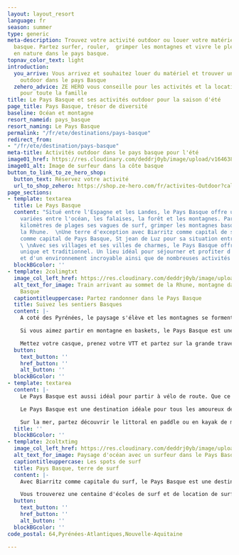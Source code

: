```yaml
---
layout: layout_resort
language: fr
season: summer
type: generic
meta-description: Trouvez votre activité outdoor ou louer votre matériel dans le pays
  basque. Partez surfer, rouler,  grimper les montagnes et vivre le plein de sensation
  en nature dans le pays basque.
topnav_color_text: light
introduction:
  you_arrive: Vous arrivez et souhaitez louer du matériel et trouver une activité
    outdoor dans le pays Basque
  zehero_advice: ZE HERO vous conseille pour les activités et la location des équipements
    pour toute la famille
title: Le Pays Basque et ses activités outdoor pour la saison d'été
page_title: Pays Basque, trésor de diversité
baseline: Océan et montagne
resort_nameid: pays_basque
resort_naming: Le Pays Basque
permalink: "/fr/ete/destinations/pays-basque"
redirect_from:
- "/fr/ete/destination/pays-basque"
meta-title: Activités outdoor dans le pays basque pour l'été
image01_href: https://res.cloudinary.com/deddrj0yb/image/upload/v1646386724/sebastian-mittermeier-zGJKL5Utq_w-unsplash_qldksv.jpg
image01_alt: Image de surfeur dans la côte basque
button_to_link_to_ze_hero_shop:
  button_text: Réservez votre activité
  url_to_shop_zehero: https://shop.ze-hero.com/fr/activites-Outdoor?calessonstype=all&catypegenderlistsummer=all&calessonsactivitytype=Surf&start-date=
page_sections:
- template: textarea
  title: Le Pays Basque
  content: "Situé entre l'Espagne et les Landes, le Pays Basque offre une nature incroyablement
    variées entre l'océan, les falaises, la forêt et les montagnes. Partez sur les
    kilomètres de plages ses vagues de surf, grimper les montagnes basques tel que
    la Rhune.  \nUne terre d'exception avec Biarritz comme capital de surf, Bayonne
    comme capital de Pays Basque, St jean de Luz pour sa situation entre mer et montagne.
    \ \nAvec ses villages et ses villes de charmes, le Pays Basque offre un caractère
    unique et traditionnel. Un lieu idéal pour séjourner et profiter d'une nature
    et d'un environnement incroyable ainsi que de nombreuses activités outdoor."
  blockBGcolor: ''
- template: 2colimgtxt
  image_col_left_href: https://res.cloudinary.com/deddrj0yb/image/upload/v1646386756/skon-communication-rqwSdMJ8J-4-unsplash_gzsqhn.jpg
  alt_text_for_image: Train arrivant au sommet de la Rhune, montagne dans le Pays
    Basque
  captiontitleuppercase: Partez randonner dans le Pays Basque
  title: Suivez les sentiers Basques
  content: |-
    A coté des Pyrénées, le paysage s'élève et les montagnes se forment. Le Pays Basque c'est une terre pour randonner et découvrir des sommets. Que ce soit en famille, entre amis, en couple ou seul, vous trouverez des randonnées pour tout le monde. Partez au sommet de la Rhune, sommet mythique du Pays Basque, rencontrez les chevaux sauvages, empruntez également son petit train. Partez sur les sentiers des sommets comme le Mondarrain, les crêtes d'Iparla. Plus dans les terres et à la chaîne montagneuse des Pyrénées, vous trouverez d'innombrables sentiers de randonnée. Que ce soit en courant, en pratiquant le trail ou en randonnant, votre terrain de jeu et de découverte sera immense. Vous découvrirez des montagnes au vert éclatant pour des immersions dans des paysages uniques.

    Si vous aimez partir en montagne en baskets, le Pays Basque est une terre parfaite pour tous les amoureux de trail.

    Mettez votre casque, prenez votre VTT et partez sur la grande traversée VTT du Pays Basque. Un itinéraire sportif à travers les montagnes, pour une arrivée à Hendaye. Louer votre VTT et même votre VTT électrique et partez explorer les différents sentiers. Grimpez, roulez, descendez et profiter d'un cadre incroyable pour pratiquer le VTT.
  button:
    text_button: ''
    href_button: ''
    alt_button: ''
  blockBGcolor: ''
- template: textarea
  content: |-
    Le Pays Basque est aussi idéal pour partir à vélo de route. Que ce soit pour grimper les cols basques, découvrir les routes et les paysages à vélo tourisme, le bonheur des cyclistes sera comblé. Vous trouverez des séjours de plusieurs jours, avec des itinéraires à travers les montagnes ou vers St Jacques de Compostelle. Mais également des circuits à la journée pour tous les niveaux. Vous pourrez facilement louer votre matériel avec les nombreux magasins de location de vélo dans le Pays Basque.

    Le Pays Basque est une destination idéale pour tous les amoureux des activités des eaux vives. Vous trouverez de nombreux canyonings tels que Soussoueou, Ourdaïby, Oilloki dans la Haute Soule. Partez en groupe, passer un moment d'aventure en rafting sur la Nive ou en hydrospeed et canoë raft.

    Sur la mer, partez découvrir le littoral en paddle ou en kayak de mer. Découvrez les côtes basques du côté d'Abbadia et de Loïa pour des paysages sublimes. Testez-vous également à la pirogue hawaïenne à St Jean de Luz.
  title: ''
  blockBGcolor: ''
- template: 2coltxtimg
  image_col_left_href: https://res.cloudinary.com/deddrj0yb/image/upload/v1646386778/les-argonautes-vaM_-VPadBU-unsplash_zchmfx.jpg
  alt_text_for_image: Paysage d'océan avec un surfeur dans le Pays Basque
  captiontitleuppercase: Les spots de surf
  title: Pays Basque, terre de surf
  content: |-
    Avec Biarritz comme capitale du surf, le Pays Basque est une destination très prisée pour la pratique du surf. Tout comme les Landes, le surf est une activité très répandue et on y trouve de nombreux spots parfaits pour apprendre et même se perfectionner dans la pratique. Très réputés pour sa culture de surf, les spots incontournables y sont nombreux. La plage des Anglet est très réputée et permet au tant aux écoles de surf de venir comme aux confirmés de profiter. Ensuite, vous trouverez les plages de Biarritz et si la marée est haute, les vagues seront alors destinées aux surfeurs aguerris. Vous avez également les plages de Bidart, de Guéthary, de St Jean de Luz ainsi qu'Hendaye.

    Vous trouverez une centaine d'écoles de surf et de location de surf afin de prendre des cours ou des stages de surf dans le Pays Basque.
  button:
    text_button: ''
    href_button: ''
    alt_button: ''
  blockBGcolor: ''
code_postal: 64,Pyrénées-Atlantiques,Nouvelle-Aquitaine

---
```

